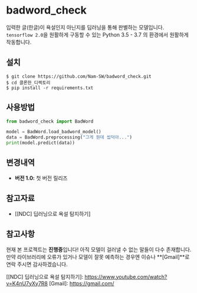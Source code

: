 # badword_check
입력한 글(한글)이 욕설인지 아닌지를 딥러닝을 통해 판별하는 모델입니다.  
`tensorflow 2.0`을 원활하게 구동할 수 있는 Python 3.5 - 3.7 의 환경에서 원활하게 작동합니다.

## 설치
```
$ git clone https://github.com/Nam-SW/badword_check.git
$ cd 클론한_디렉토리
$ pip install -r requirements.txt
```

## 사용방법
```py
from badword_check import BadWord

model = BadWord.load_badword_model()
data = BadWord.preprocessing("그게 뭔데 씹덕아...")
print(model.predict(data))
```

## 변경내역
+ **버전 1.0:** 첫 버전 릴리즈

## 참고자료
+ [[NDC] 딥러닝으로 욕설 탐지하기]

## 참고사항
현재 본 프로젝트는 **진행중**입니다! 아직 모델이 걸러낼 수 없는 말들이 다수 존재합니다.
만약 라이브러리에 오류가 있거나 모델이 잘못 예측하는 경우엔 이슈나 **[Gmail]**로 연락 주시면 감사하겠습니다.

[[NDC] 딥러닝으로 욕설 탐지하기]: https://www.youtube.com/watch?v=K4nU7yXy7R8
[Gmail]: https://gmail.com/